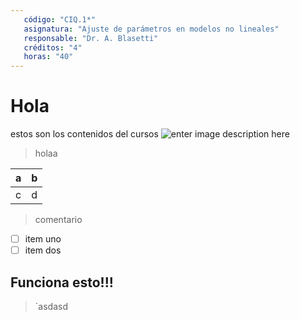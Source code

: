 ```yaml
---
   código: "CIQ.1*"
   asignatura: "Ajuste de parámetros en modelos no lineales"
   responsable: "Dr. A. Blasetti"
   créditos: "4"
   horas: "40"
---
```

# Hola
estos son los contenidos del cursos
![enter image description here](https://i1.wp.com/diariocronica.com.ar/wp-content/uploads/2018/11/borrador-autom%C3%A1tico-133.jpg?fit=1200,800&ssl=1)

> holaa

| a | b |
|---|---|
| c | d |

> comentario

 - [ ] item uno 
 - [ ] item dos
## Funciona esto!!!

> `asdasd

<!--stackedit_data:
eyJoaXN0b3J5IjpbNjkyODU1ODIzLC05ODMzNzg5OTQsLTM1MD
kyNzk1NCwxOTYxMTExNzM1LDk0MzA0MjM1OSwtODQ3NzE3MDAx
LDE3NDEwNjU5OCwxMTMxNjY5OTg4LDIwODg0Nzg2Nyw1NjQ1MT
E3MjMsMjU3OTQ3NDk5LC0xODU3MjI2NzUsLTg0ODg0NzI4LDE4
NzAwMDM5OCwxNjM0MzUwNDUyLDY1NTUxNjI2MV19
-->